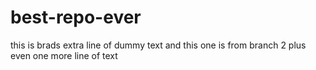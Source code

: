 # best-repo-ever
this is brads extra line of dummy text
and this one is from branch 2
plus even one more line of text